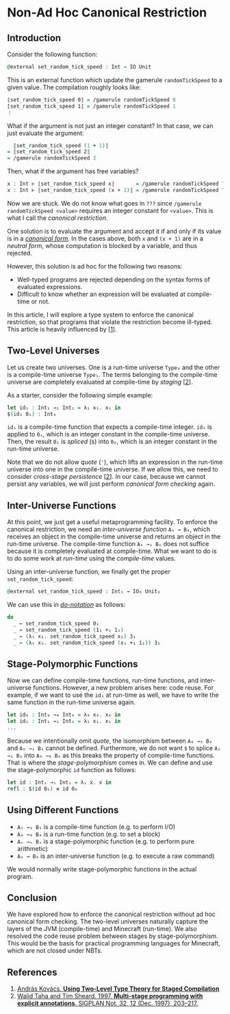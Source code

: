 # Non-Ad Hoc Canonical Restriction

## Introduction

Consider the following function:

```agda
@external set_random_tick_speed : Int → IO Unit
```

This is an external function which update the gamerule `randomTickSpeed` to a given value.
The compilation roughly looks like:

```agda
⟦set_random_tick_speed 0⟧ = /gamerule randomTickSpeed 0
⟦set_random_tick_speed 1⟧ = /gamerule randomTickSpeed 1
⋮
```

What if the argument is not just an integer constant?
In that case, we can just evaluate the argument:

```agda
  ⟦set_random_tick_speed (1 + 1)⟧
= ⟦set_random_tick_speed 2⟧
= /gamerule randomTickSpeed 2
```

Then, what if the argument has free variables?

```agda
x : Int ⊢ ⟦set_random_tick_speed x⟧       = /gamerule randomTickSpeed ???
x : Int ⊢ ⟦set_random_tick_speed (x + 1)⟧ = /gamerule randomTickSpeed ???
```

Now we are stuck.
We do not know what goes in `???` since `/gamerule randomTickSpeed <value>` requires an integer constant for `<value>`.
This is what I call the *canonical restriction*.

One solution is to evaluate the argument and accept it if and only if its value is in a [*canonical form*](https://ncatlab.org/nlab/show/canonical+form).
In the cases above, both `x` and `(x + 1)` are in a *neutral form*, whose computation is blocked by a variable, and thus rejected.

However, this solution is ad hoc for the following two reasons:

- Well-typed programs are rejected depending on the syntax forms of evaluated expressions.
- Difficult to know whether an expression will be evaluated at compile-time or not.

In this article, I will explore a type system to enforce the canonical restriction, so that programs that violate the restriction become ill-typed.
This article is heavily influenced by [[1](#1)].

## Two-Level Universes

Let us create two universes.
One is a run-time universe `Type₀` and the other is a compile-time universe `Type₁`.
The terms belonging to the compile-time universe are completely evaluated at compile-time by *staging* [[2](#2)].

As a starter, consider the following simple example:

```agda
let id₁ : Int₁ →₁ Int₁ = λ₁ x₁. x₁ in
$(id₁ 0₁) : Int₀
```

`id₁` is a compile-time function that expects a compile-time integer.
`id₁` is applied to `0₁`, which is an integer constant in the compile-time universe.
Then, the result `0₁` is *spliced* (`$`) into `0₀`, which is an integer constant in the run-time universe.

Note that we do not allow *quote* (`'`), which lifts an expression in the run-time universe into one in the compile-time universe.
If we allow this, we need to consider *cross-stage persistence* [[2](#2)].
In our case, because we cannot persist any variables, we will just perform *canonical form checking* again.

## Inter-Universe Functions

At this point, we just get a useful metaprogramming facility.
To enforce the canonical restriction, we need an *inter-universe function* `A₁ ⇝ B₀`, which receives an object in the compile-time universe and returns an object in the run-time universe.
The compile-time function `A₁ →₁ B₁` does not suffice because it is completely evaluated at compile-time.
What we want to do is to do some work at *run-time* using the *compile-time* values.

Using an inter-universe function, we finally get the proper `set_random_tick_speed`:

```agda
@external set_random_tick_speed : Int₁ ⇝ IO₀ Unit₀
```

We can use this in [*do-notation*](https://en.wikibooks.org/wiki/Haskell/do_notation) as follows:

```agda
do
  _ ← set_random_tick_speed 0₁
  _ ← set_random_tick_speed (1₁ +₁ 1₁)
  _ ← (λ₁ x₁. set_random_tick_speed x₁) 3₁
  _ ← (λ₁ x₁. set_random_tick_speed (x₁ +₁ 1₁)) 3₁
```

## Stage-Polymorphic Functions

Now we can define compile-time functions, run-time functions, and inter-universe functions.
However, a new problem arises here: code reuse.
For example, if we want to use the `id₁` at run-time as well, we have to write the same function in the run-time universe again.

```agda
let id₀ : Int₀ →₀ Int₀ = λ₀ x₀. x₀ in
let id₁ : Int₁ →₁ Int₁ = λ₁ x₁. x₁ in
...
```

Because we intentionally omit *quote*, the isomorphism between `A₀ →₀ B₀` and `A₁ →₁ B₁` cannot be defined.
Furthermore, we do not want `$` to splice `A₁ →₁ B₁` into `A₀ →₀ B₀` as this breaks the property of compile-time functions.
That is where the *stage-polymorphism* comes in.
We can define and use the stage-polymorphic `id` function as follows:

```agda
let id : Intₛ →ₛ Intₛ = λₛ x. x in
refl : $(id 0₁) ≡ id 0₀
```

## Using Different Functions

- `A₁ →₁ B₁` is a compile-time function (e.g. to perform I/O)
- `A₀ →₀ B₀` is a run-time function (e.g. to set a block)
- `Aₛ →ₛ Bₛ` is a stage-polymorphic function (e.g. to perform pure arithmetic)
- `A₁ ⇝ B₀` is an inter-universe function (e.g. to execute a raw command)

We would normally write stage-polymorphic functions in the actual program.

## Conclusion

We have explored how to enforce the canonical restriction without ad hoc canonical form checking.
The two-level universes naturally capture the layers of the JVM (compile-time) and Minecraft (run-time).
We also resolved the code reuse problem between stages by stage-polymorphism.
This would be the basis for practical programming languages for Minecraft, which are not closed under NBTs.

## References

1. <a id="user-content-1"></a>[András Kovács. **Using Two-Level Type Theory for Staged Compilation**](https://github.com/AndrasKovacs/staged/blob/main/types2021/abstract.pdf)
2. <a id="user-content-2"></a>[Walid Taha and Tim Sheard. 1997. **Multi-stage programming with explicit annotations**. SIGPLAN Not. 32, 12 (Dec. 1997), 203–217.](https://doi.org/10.1145/258994.259019)
